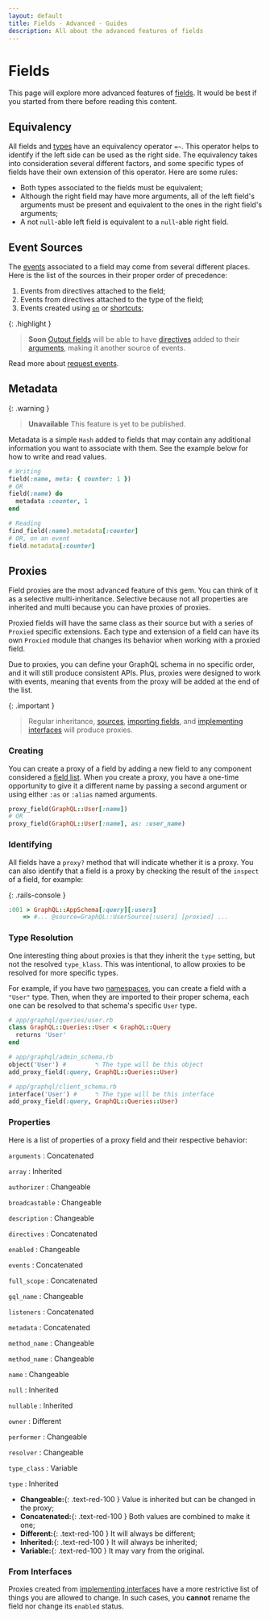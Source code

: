 ```yaml
---
layout: default
title: Fields - Advanced - Guides
description: All about the advanced features of fields
---
```


# Fields

This page will explore more advanced features of [fields](/guides/fields).
It would be best if you started from there before reading this content.

## Equivalency

All fields and [types](/guides/advanced/equivalency) have an equivalency operator `=~`.
This operator helps to identify if the left side can be used as the right side. The equivalency takes
into consideration several different factors, and some specific types of fields have their own
extension of this operator. Here are some rules:

* Both types associated to the fields must be equivalent;
* Although the right field may have more arguments, all of the left field's arguments must
be present and equivalent to the ones in the right field's arguments;
* A not `null`-able left field is equivalent to a `null`-able right field.

## Event Sources

The [events](/guides/events) associated to a field may come from several different places.
Here is the list of the sources in their proper order of precedence:

1. Events from directives attached to the field;
1. Events from directives attached to the type of the field;
1. Events created using [`on`](/guides/events#using-events) or [shortcuts](/guides/events#shortcuts);

{: .highlight }
> **Soon**
> [Output fields](/guides/fields#output-fields) will be able to have [directives](/guides/directives) added
> to their [arguments](/guides/arguments), making it another source of events.

Read more about [request events](/guides/request#event-types).

## Metadata

{: .warning }
> **Unavailable**
> This feature is yet to be published.

Metadata is a simple `Hash` added to fields that may contain any additional information
you want to associate with them. See the example below for how to write and read values.

```ruby
# Writing
field(:name, meta: { counter: 1 })
# OR
field(:name) do
  metadata :counter, 1
end

# Reading
find_field(:name).metadata[:counter]
# OR, on an event
field.metadata[:counter]
```

## Proxies

Field proxies are the most advanced feature of this gem. You can think of it as a
selective multi-inheritance. Selective because not all properties are inherited and
multi because you can have proxies of proxies.

Proxied fields will have the same class as their source but with a series of
`Proxied` specific extensions. Each type and extension of a field can have its
own `Proxied` module that changes its behavior when working with a proxied field.

Due to proxies, you can define your GraphQL schema in no specific order,
and it will still produce consistent APIs. Plus, proxies were designed to work
with events, meaning that events from the proxy will be added at the end of the
list.

{: .important }
> Regular inheritance, [sources](/guides/sources),
> [importing fields](/guides/schemas#importing-fields),
> and [implementing interfaces](/guides/interfaces#importing-fields)
> will produce proxies.

### Creating

You can create a proxy of a field by adding a new field to any component
considered a [field list](/guides/field-lists#proxy). When you create a proxy,
you have a one-time opportunity to give it a different name by passing a second
argument or using either `:as` or `:alias` named arguments.

```ruby
proxy_field(GraphQL::User[:name])
# OR
proxy_field(GraphQL::User[:name], as: :user_name)
```

### Identifying

All fields have a `proxy?` method that will indicate whether it is a proxy.
You can also identify that a field is a proxy by checking the result of the
`inspect` of a field, for example:

{: .rails-console }
```ruby
:001 > GraphQL::AppSchema[:query][:users]
    => #... @source=GraphQL::UserSource[:users] [proxied] ...
```

### Type Resolution

One interesting thing about proxies is that they inherit the `type` setting, but not
the resolved `type_klass`. This was intentional, to allow proxies to be resolved
for more specific types.

For example, if you have two [namespaces](/guides/advanced/namespaces), you can
create a field with a `"User"` type. Then, when they are imported to their proper
schema, each one can be resolved to that schema's specific `User` type.

```ruby
# app/graphql/queries/user.rb
class GraphQL::Queries::User < GraphQL::Query
  returns 'User'
end

# app/graphql/admin_schema.rb
object('User') #        ↰ The type will be this object
add_proxy_field(:query, GraphQL::Queries::User)

# app/graphql/client_schema.rb
interface('User') #     ↰ The type will be this interface
add_proxy_field(:query, GraphQL::Queries::User)
```

### Properties

Here is a list of properties of a proxy field and their respective behavior:

`arguments`
: Concatenated

`array`
: Inherited

`authorizer`
: Changeable

`broadcastable`
: Changeable

`description`
: Changeable

`directives`
: Concatenated

`enabled`
: Changeable

`events`
: Concatenated

`full_scope`
: Concatenated

`gql_name`
: Changeable

`listeners`
: Concatenated

`metadata`
: Concatenated

`method_name`
: Changeable

`method_name`
: Changeable

`name`
: Changeable

`null`
: Inherited

`nullable`
: Inherited

`owner`
: Different

`performer`
: Changeable

`resolver`
: Changeable

`type_class`
: Variable

`type`
: Inherited

* **Changeable:**{: .text-red-100 } Value is inherited but can be changed in the proxy;
* **Concatenated:**{: .text-red-100 } Both values are combined to make it one;
* **Different:**{: .text-red-100 } It will always be different;
* **Inherited:**{: .text-red-100 } It will always be inherited;
* **Variable:**{: .text-red-100 } It may vary from the original.

### From Interfaces

Proxies created from [implementing interfaces](/guides/interfaces#importing-fields) have
a more restrictive list of things you are allowed to change. In such cases, you **cannot**
rename the field nor change its `enabled` status.
